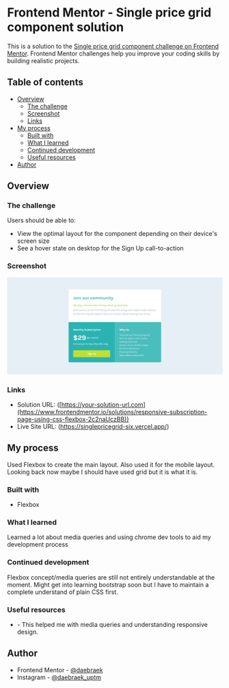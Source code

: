 # Frontend Mentor - Single price grid component solution

This is a solution to the [Single price grid component challenge on Frontend Mentor](https://www.frontendmentor.io/challenges/single-price-grid-component-5ce41129d0ff452fec5abbbc). Frontend Mentor challenges help you improve your coding skills by building realistic projects.

## Table of contents

- [Overview](#overview)
  - [The challenge](#the-challenge)
  - [Screenshot](#screenshot)
  - [Links](#links)
- [My process](#my-process)
  - [Built with](#built-with)
  - [What I learned](#what-i-learned)
  - [Continued development](#continued-development)
  - [Useful resources](#useful-resources)
- [Author](#author)

## Overview

### The challenge

Users should be able to:

- View the optimal layout for the component depending on their device's screen size
- See a hover state on desktop for the Sign Up call-to-action

### Screenshot

![](screenshot.png)

### Links

- Solution URL: ([https://your-solution-url.com](https://www.frontendmentor.io/solutions/responsive-subscription-page-using-css-flexbox-2c2naUczBB))
- Live Site URL: (https://singlepricegrid-six.vercel.app/)

## My process

Used Flexbox to create the main layout. Also used it for the mobile layout. Looking back now maybe I should have used grid but it is what it is.

### Built with

- Flexbox

### What I learned

Learned a lot about media queries and using chrome dev tools to aid my development process

### Continued development

Flexbox concept/media queries are still not entirely understandable at the moment. Might get into learning bootstrap soon but I have to maintain a complete understand of plain CSS first.

### Useful resources

- [](https://www.youtube.com/watch?v=K24lUqcT0Ms&t=404s&ab_channel=SlayingTheDragon) - This helped me with media queries and understanding responsive design.

## Author

- Frontend Mentor - [@daebraek](https://www.frontendmentor.io/profile/daebraek)
- Instagram - [@daebraek_uptm](https://www.instagram.com/daebraek_uptm/?hl=en)
